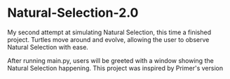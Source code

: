 # Natural-Selection-2.0
My second attempt at simulating Natural Selection, this time a finished project. Turtles move around and evolve, allowing the user to observe Natural Selection with ease.

After running main.py, users will be greeted with a window showing the Natural Selection happening.
This project was inspired by Primer's version
